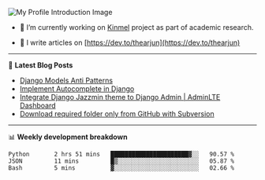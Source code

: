 ![My Profile Introduction Image](https://i.ibb.co/tLFZ15Q/gh.png)

- 🔭 I’m currently working on [Kinmel](https://github.com/thearjun/kinmel) project as part of academic research.

- 📝 I write articles on [https://dev.to/thearjun](https://dev.to/thearjun)

-------

📕 **Latest Blog Posts**
<!-- BLOG-POST-LIST:START -->
- [Django Models Anti Patterns](https://dev.to/thearjun/django-models-anti-patterns-1ma1)
- [Implement Autocomplete in Django](https://dev.to/thearjun/implement-autocomplete-in-django-3h20)
- [Integrate Django Jazzmin theme to Django Admin | AdminLTE Dashboard](https://dev.to/thearjun/integrate-django-jazzmin-theme-to-django-admin-adminlte-dashboard-5aao)
- [Download required folder only from GitHub with Subversion](https://dev.to/thearjun/download-required-folder-only-from-github-with-subversion-2gpc)
<!-- BLOG-POST-LIST:END -->

-------

📊 **Weekly development breakdown**
<!--START_SECTION:waka-->
```text
Python       2 hrs 51 mins   ██████████████████████▓░░   90.57 % 
JSON         11 mins         █▒░░░░░░░░░░░░░░░░░░░░░░░   05.87 % 
Bash         5 mins          ▓░░░░░░░░░░░░░░░░░░░░░░░░   02.66 % 
```
<!--END_SECTION:waka-->
<img src='https://profile-counter.glitch.me/thearjun/count.svg' width='0px'>
